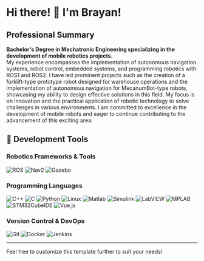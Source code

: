 # Hi there! 👋 I'm Brayan!

## Professional Summary

**Bachelor's Degree in Mechatronic Engineering specializing in the development of mobile robotics projects.**  
My experience encompasses the implementation of autonomous navigation systems, robot control, embedded systems, and programming robotics with ROS1 and ROS2. I have led prominent projects such as the creation of a forklift-type prototype robot designed for warehouse operations and the implementation of autonomous navigation for MecanumBot-type robots, showcasing my ability to design effective solutions in this field. My focus is on innovation and the practical application of robotic technology to solve challenges in various environments. I am committed to excellence in the development of mobile robots and eager to continue contributing to the advancement of this exciting area.

## 🚀 Development Tools

### Robotics Frameworks & Tools
![ROS](https://img.shields.io/badge/ROS-22314E?style=for-the-badge&logo=ros&logoColor=white)
![Nav2](https://img.shields.io/badge/Nav2-22314E?style=for-the-badge&logo=ros&logoColor=white)
![Gazebo](https://img.shields.io/badge/Gazebo-FFC107?style=for-the-badge&logo=gazebo&logoColor=black)

### Programming Languages
![C++](https://img.shields.io/badge/C++-00599C?style=for-the-badge&logo=cplusplus&logoColor=white)
![C](https://img.shields.io/badge/C-00599C?style=for-the-badge&logo=c&logoColor=white)
![Python](https://img.shields.io/badge/Python-3776AB?style=for-the-badge&logo=python&logoColor=white)
![Linux](https://img.shields.io/badge/Linux-FCC624?style=for-the-badge&logo=linux&logoColor=black)
![Matlab](https://img.shields.io/badge/Matlab-0076A8?style=for-the-badge&logo=mathworks&logoColor=white)
![Simulink](https://img.shields.io/badge/Simulink-FF8C00?style=for-the-badge&logo=mathworks&logoColor=white)
![LabVIEW](https://img.shields.io/badge/LabVIEW-FFDB00?style=for-the-badge&logo=national-instruments&logoColor=white)
![MPLAB](https://img.shields.io/badge/MPLAB-007ACC?style=for-the-badge&logo=microchip&logoColor=white)
![STM32CubeIDE](https://img.shields.io/badge/STM32CubeIDE-03234B?style=for-the-badge&logo=stmicroelectronics&logoColor=white)
![Vue.js](https://img.shields.io/badge/Vue.js-4FC08D?style=for-the-badge&logo=vue-dot-js&logoColor=white)

### Version Control & DevOps
![Git](https://img.shields.io/badge/Git-F05032?style=for-the-badge&logo=git&logoColor=white)
![Docker](https://img.shields.io/badge/Docker-2496ED?style=for-the-badge&logo=docker&logoColor=white)
![Jenkins](https://img.shields.io/badge/Jenkins-D24939?style=for-the-badge&logo=jenkins&logoColor=white)

---

Feel free to customize this template further to suit your needs!

